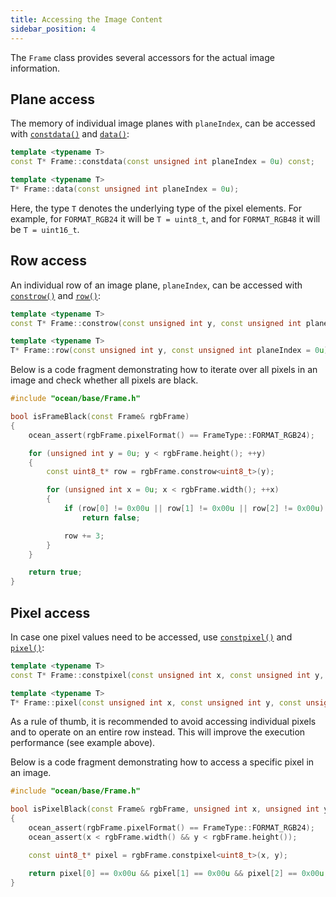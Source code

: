 ```yaml
---
title: Accessing the Image Content
sidebar_position: 4
---
```


The `Frame` class provides several accessors for the actual image information.

## Plane access

The memory of individual image planes with `planeIndex`, can be accessed with [`constdata()`](https://github.com/facebookresearch/ocean/blob/v1.0.0/impl/ocean/base/Frame.h#L1945) and [`data()`](https://github.com/facebookresearch/ocean/blob/v1.0.0/impl/ocean/base/Frame.h#L1953):

```cpp
template <typename T>
const T* Frame::constdata(const unsigned int planeIndex = 0u) const;

template <typename T>
T* Frame::data(const unsigned int planeIndex = 0u);
```

Here, the type `T` denotes the underlying type of the pixel elements. For example, for `FORMAT_RGB24` it will be `T = uint8_t`, and for `FORMAT_RGB48` it will be `T = uint16_t`.

## Row access

An individual row of an image plane, `planeIndex`, can be accessed with [`constrow()`](https://github.com/facebookresearch/ocean/blob/v1.0.0/impl/ocean/base/Frame.h#L2787) and [`row()`](https://github.com/facebookresearch/ocean/blob/v1.0.0/impl/ocean/base/Frame.h#L2769):

```cpp
template <typename T>
const T* Frame::constrow(const unsigned int y, const unsigned int planeIndex = 0u) const;

template <typename T>
T* Frame::row(const unsigned int y, const unsigned int planeIndex = 0u);
```

Below is a code fragment demonstrating how to iterate over all pixels in an image and check whether all pixels are black.

```cpp
#include "ocean/base/Frame.h"

bool isFrameBlack(const Frame& rgbFrame)
{
    ocean_assert(rgbFrame.pixelFormat() == FrameType::FORMAT_RGB24);

    for (unsigned int y = 0u; y < rgbFrame.height(); ++y)
    {
        const uint8_t* row = rgbFrame.constrow<uint8_t>(y);

        for (unsigned int x = 0u; x < rgbFrame.width(); ++x)
        {
            if (row[0] != 0x00u || row[1] != 0x00u || row[2] != 0x00u)
                return false;

            row += 3;
        }
    }

    return true;
}
```

## Pixel access

In case one pixel values need to be accessed, use [`constpixel()`](https://github.com/facebookresearch/ocean/blob/v1.0.0/impl/ocean/base/Frame.h#L2867) and [`pixel()`](https://github.com/facebookresearch/ocean/blob/v1.0.0/impl/ocean/base/Frame.h#L2842):

```cpp
template <typename T>
const T* Frame::constpixel(const unsigned int x, const unsigned int y, const unsigned int planeIndex = 0u) const;

template <typename T>
T* Frame::pixel(const unsigned int x, const unsigned int y, const unsigned int planeIndex = 0u);
```

As a rule of thumb, it is recommended to avoid accessing individual pixels and to operate on an entire row instead.
This will improve the execution performance (see example above).

Below is a code fragment demonstrating how to access a specific pixel in an image.

```cpp
#include "ocean/base/Frame.h"

bool isPixelBlack(const Frame& rgbFrame, unsigned int x, unsigned int y)
{
    ocean_assert(rgbFrame.pixelFormat() == FrameType::FORMAT_RGB24);
    ocean_assert(x < rgbFrame.width() && y < rgbFrame.height());

    const uint8_t* pixel = rgbFrame.constpixel<uint8_t>(x, y);

    return pixel[0] == 0x00u && pixel[1] == 0x00u && pixel[2] == 0x00u;
}
```
